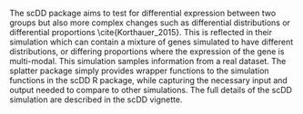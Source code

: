 The scDD package aims to test for differential expression between two groups but also more complex changes such as differential distributions or differential proportions \cite{Korthauer_2015}. This is reflected in their simulation which can contain a mixture of genes simulated to have different distributions, or differing proportions where the expression of the gene is multi-modal. This simulation samples information from a real dataset. The splatter package simply provides wrapper functions to the simulation functions in the scDD R package, while capturing the necessary input and output needed to compare to other simulations. The full details of the scDD simulation are described in the scDD vignette. 